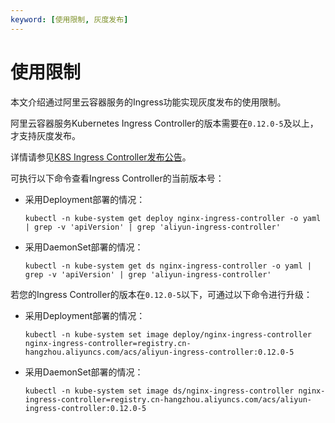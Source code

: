 ```yaml
---
keyword: [使用限制, 灰度发布]
---
```


# 使用限制

本文介绍通过阿里云容器服务的Ingress功能实现灰度发布的使用限制。

阿里云容器服务Kubernetes Ingress Controller的版本需要在`0.12.0-5`及以上，才支持灰度发布。

详情请参见[K8S Ingress Controller发布公告](https://yq.aliyun.com/articles/598075)。

可执行以下命令查看Ingress Controller的当前版本号：

-   采用Deployment部署的情况：

    ```
    kubectl -n kube-system get deploy nginx-ingress-controller -o yaml | grep -v 'apiVersion' | grep 'aliyun-ingress-controller'
    ```

-   采用DaemonSet部署的情况：

    ```
    kubectl -n kube-system get ds nginx-ingress-controller -o yaml | grep -v 'apiVersion' | grep 'aliyun-ingress-controller'
    ```


若您的Ingress Controller的版本在`0.12.0-5`以下，可通过以下命令进行升级：

-   采用Deployment部署的情况：

    ```
    kubectl -n kube-system set image deploy/nginx-ingress-controller nginx-ingress-controller=registry.cn-hangzhou.aliyuncs.com/acs/aliyun-ingress-controller:0.12.0-5
    ```

-   采用DaemonSet部署的情况：

    ```
    kubectl -n kube-system set image ds/nginx-ingress-controller nginx-ingress-controller=registry.cn-hangzhou.aliyuncs.com/acs/aliyun-ingress-controller:0.12.0-5
    ```


